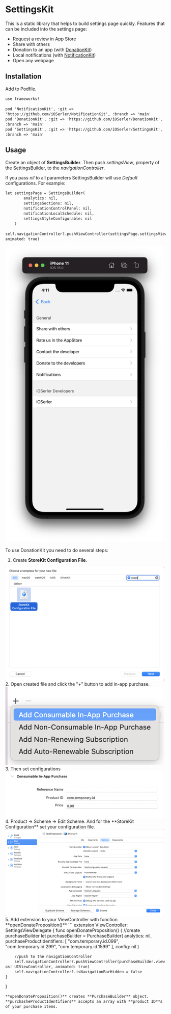 # SettingsKit

This is a static library that helps to build settings page quickly. Features that can be included into the settings page: 
 - Request a review in App Store
 - Share with others
 - Donation to an app   (with [DonationKit](https://github.com/iOSerler/DonationKit))
 - Local notifications  (with [NotificationKit](https://github.com/iOSerler/NotificationKit))
 - Open any webpage

 <!-- ![Default Features](./Images/defaultFeatures.png) -->


## Installation
Add to Podfile. 

```
use frameworks!

pod 'NotificationKit', :git => 'https://github.com/iOSerler/NotificationKit', :branch => 'main'
pod 'DonationKit', :git => 'https://github.com/iOSerler/DonationKit', :branch => 'main'
pod 'SettingsKit', :git => 'https://github.com/iOSerler/SettingsKit', :branch => 'main'
```


## Usage
Create an object of **SettingsBuilder**.
Then push *settingsView*, property of the SettingsBuilder, to the *navigationController*.

If you pass *nil* to all parameters SettingsBuilder will use *Default* configurations.
For example:

```
let settingsPage = SettingsBuilder(
        analytics: nil,
        settingsSections: nil,
        notificationControlPanel: nil,
        notificationLocalSchedule: nil,
        settingsStyleConfigurable: nil
    )

self.navigationController?.pushViewController(settingsPage.settingsView, animated: true)
```
<img src="Images/features.png" width="500">

To use DonationKit you need to do several steps:
1. Create **StoreKit Configuration File**. 
<img src="Images/storeKit.png" width="500">
2. Open created file and click the "+" button to add in-app purchase.
<img src="Images/storeKitAdd.png" width="500">
3. Then set configurations
<img src="Images/storeKitConfig.png" width="500">
4. Product -> Scheme -> Edit Scheme. And for the **StoreKit Configuration** set your configuration file.
<img src="Images/storeKitScheme.png" width="500">
5. Add extension to your ViewController with function **openDonateProposition()**
```
extension ViewController: SettingsViewDelegate {
    func openDonateProposition() {
        //create purchaseBuilder
        let purchaseBuilder = PurchaseBuilder(
            analytics: nil,
            purchaseProductIdentifiers: [
                "com.temporary.id.099",
                "com.temporary.id.299",
                "com.temporary.id.1599"
            ],
            config: nil
        )
        
        //push to the navigationController
        self.navigationController?.pushViewController(purchaseBuilder.view as! UIViewController, animated: true)
        self.navigationController?.isNavigationBarHidden = false
    }
}
```
**openDonateProposition()** creates **PurchaseBuilder** object.  **purchasheProductIdentifiers** accepts an array with **product ID**s of your purchase items.



